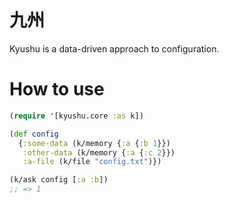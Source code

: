 # 九州
Kyushu is a data-driven approach to configuration.

# How to use
```clojure
(require '[kyushu.core :as k])

(def config
  {:some-data (k/memory {:a {:b 1}})
   :other-data (k/memory {:a {:c 2}})
   :a-file (k/file "config.txt")})

(k/ask config [:a :b])
;; => 1
```
